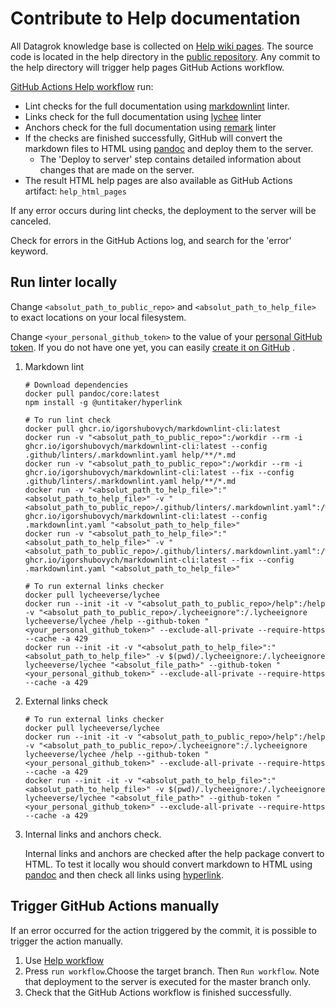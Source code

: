<!-- TITLE: Contribute to Help documentation -->

# Contribute to Help documentation

All Datagrok knowledge base is collected on [Help wiki pages](https://datagrok.ai/help). The source code is located in
the help directory in the [public repository](https://github.com/datagrok-ai/public/tree/master/help). Any commit to the
help directory will trigger help pages GitHub Actions workflow.

[GitHub Actions Help workflow](https://github.com/datagrok-ai/public/actions/workflows/help.yaml) run:

* Lint checks for the full documentation using [markdownlint](https://github.com/igorshubovych/markdownlint-cli) linter.
* Links check for the full documentation using [lychee](https://github.com/lycheeverse/lychee)
  linter
* Anchors check for the full documentation using [remark](https://github.com/remarkjs/remark-validate-links)
  linter
* If the checks are finished successfully, GitHub will convert the markdown files to HTML
  using [pandoc](https://pandoc.org/) and deploy them to the server.
  * The 'Deploy to server' step contains detailed information about changes that are made on the server.
* The result HTML help pages are also available as GitHub Actions artifact: `help_html_pages`

If any error occurs during lint checks, the deployment to the server will be canceled.

Check for errors in the GitHub Actions log, and search for the 'error' keyword.

## Run linter locally

Change `<absolut_path_to_public_repo>` and `<absolut_path_to_help_file>` to exact locations on your local filesystem.

Change `<your_personal_github_token>` to the value of your [personal GitHub token](https://github.com/settings/tokens).
If you do not have one yet, you can
easily [create it on GitHub](https://docs.github.com/en/authentication/keeping-your-account-and-data-secure/creating-a-personal-access-token)
.

1. Markdown lint

    ```shell
    # Download dependencies
    docker pull pandoc/core:latest
    npm install -g @untitaker/hyperlink

    # To run lint check
    docker pull ghcr.io/igorshubovych/markdownlint-cli:latest
    docker run -v "<absolut_path_to_public_repo>":/workdir --rm -i ghcr.io/igorshubovych/markdownlint-cli:latest --config .github/linters/.markdownlint.yaml help/**/*.md
    docker run -v "<absolut_path_to_public_repo>":/workdir --rm -i ghcr.io/igorshubovych/markdownlint-cli:latest --fix --config .github/linters/.markdownlint.yaml help/**/*.md
    docker run -v "<absolut_path_to_help_file>":"<absolut_path_to_help_file>" -v "<absolut_path_to_public_repo>/.github/linters/.markdownlint.yaml":/workdir/.markdownlint.yaml  ghcr.io/igorshubovych/markdownlint-cli:latest --config .markdownlint.yaml "<absolut_path_to_help_file>"
    docker run -v "<absolut_path_to_help_file>":"<absolut_path_to_help_file>" -v "<absolut_path_to_public_repo>/.github/linters/.markdownlint.yaml":/workdir/.markdownlint.yaml  ghcr.io/igorshubovych/markdownlint-cli:latest --fix --config .markdownlint.yaml "<absolut_path_to_help_file>"

    # To run external links checker
    docker pull lycheeverse/lychee
    docker run --init -it -v "<absolut_path_to_public_repo>/help":/help -v "<absolut_path_to_public_repo>/.lycheeignore":/.lycheeignore  lycheeverse/lychee /help --github-token "<your_personal_github_token>" --exclude-all-private --require-https --cache -a 429
    docker run --init -it -v "<absolut_path_to_help_file>":"<absolut_path_to_help_file>" -v $(pwd)/.lycheeignore:/.lycheeignore  lycheeverse/lychee "<absolut_file_path>" --github-token "<your_personal_github_token>" --exclude-all-private --require-https --cache -a 429
    ```

2. External links check

    ```shell
    # To run external links checker
    docker pull lycheeverse/lychee
    docker run --init -it -v "<absolut_path_to_public_repo>/help":/help -v "<absolut_path_to_public_repo>/.lycheeignore":/.lycheeignore  lycheeverse/lychee /help --github-token "<your_personal_github_token>" --exclude-all-private --require-https --cache -a 429
    docker run --init -it -v "<absolut_path_to_help_file>":"<absolut_path_to_help_file>" -v $(pwd)/.lycheeignore:/.lycheeignore  lycheeverse/lychee "<absolut_file_path>" --github-token "<your_personal_github_token>" --exclude-all-private --require-https --cache -a 429
    ```

3. Internal links and anchors check.

   Internal links and anchors are checked after the help package convert to HTML. To test it locally wou should convert
   markdown to HTML using [pandoc](https://pandoc.org/) and then check all links
   using [hyperlink](https://github.com/untitaker/hyperlink).

## Trigger GitHub Actions manually

If an error occurred for the action triggered by the commit, it is possible to trigger the action manually.

1) Use [Help workflow](https://github.com/datagrok-ai/public/actions/workflows/help.yaml)
2) Press `run workflow`.Choose the target branch. Then `Run workflow`. Note that deployment to the server is executed
   for the master branch only.
3) Check that the GitHub Actions workflow is finished successfully.
